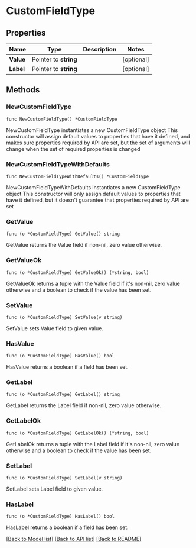 # CustomFieldType

## Properties

Name | Type | Description | Notes
------------ | ------------- | ------------- | -------------
**Value** | Pointer to **string** |  | [optional] 
**Label** | Pointer to **string** |  | [optional] 

## Methods

### NewCustomFieldType

`func NewCustomFieldType() *CustomFieldType`

NewCustomFieldType instantiates a new CustomFieldType object
This constructor will assign default values to properties that have it defined,
and makes sure properties required by API are set, but the set of arguments
will change when the set of required properties is changed

### NewCustomFieldTypeWithDefaults

`func NewCustomFieldTypeWithDefaults() *CustomFieldType`

NewCustomFieldTypeWithDefaults instantiates a new CustomFieldType object
This constructor will only assign default values to properties that have it defined,
but it doesn't guarantee that properties required by API are set

### GetValue

`func (o *CustomFieldType) GetValue() string`

GetValue returns the Value field if non-nil, zero value otherwise.

### GetValueOk

`func (o *CustomFieldType) GetValueOk() (*string, bool)`

GetValueOk returns a tuple with the Value field if it's non-nil, zero value otherwise
and a boolean to check if the value has been set.

### SetValue

`func (o *CustomFieldType) SetValue(v string)`

SetValue sets Value field to given value.

### HasValue

`func (o *CustomFieldType) HasValue() bool`

HasValue returns a boolean if a field has been set.

### GetLabel

`func (o *CustomFieldType) GetLabel() string`

GetLabel returns the Label field if non-nil, zero value otherwise.

### GetLabelOk

`func (o *CustomFieldType) GetLabelOk() (*string, bool)`

GetLabelOk returns a tuple with the Label field if it's non-nil, zero value otherwise
and a boolean to check if the value has been set.

### SetLabel

`func (o *CustomFieldType) SetLabel(v string)`

SetLabel sets Label field to given value.

### HasLabel

`func (o *CustomFieldType) HasLabel() bool`

HasLabel returns a boolean if a field has been set.


[[Back to Model list]](../README.md#documentation-for-models) [[Back to API list]](../README.md#documentation-for-api-endpoints) [[Back to README]](../README.md)


